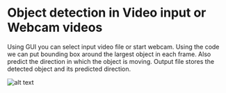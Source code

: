 # Object detection in Video input or Webcam videos

Using GUI you can select input video file or start webcam. Using the code we can put bounding box around the largest object in each frame.
Also predict the direction in which the object is moving. Output file stores the detected object and its predicted direction. 


![alt text](https://user-images.githubusercontent.com/38262106/66276102-d8655e00-e88f-11e9-8e40-fc6840e5dbf1.png)
